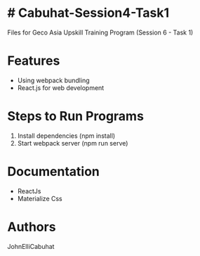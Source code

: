 # # Cabuhat-Session4-Task1
Files for Geco Asia Upskill Training Program (Session 6 - Task 1)
# Features
 - Using webpack bundling
 - React.js for web development
# Steps to Run Programs
1. Install dependencies (npm install)
2. Start webpack server (npm run serve)
# Documentation
- ReactJs
- Materialize Css
# Authors
JohnElliCabuhat
